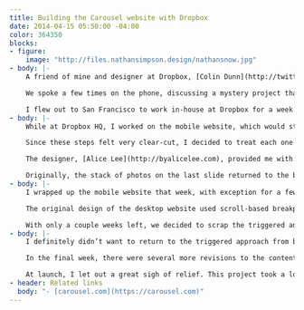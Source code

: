 ```yaml
---
title: Building the Carousel website with Dropbox
date: 2014-04-15 05:50:00 -04:00
color: 364350
blocks:
- figure:
    image: "http://files.nathansimpson.design/nathansnow.jpg"
- body: |-
    A friend of mine and designer at Dropbox, [Colin Dunn](http://twitter.com/colin_dunn), reached out to me in January. He asked if I would mind him referring me to one of their project managers, [Preston Hershorn](http://twitter.com/prestontweets), for an upcoming gig. Of course, I didn’t mind.

    We spoke a few times on the phone, discussing a mystery project that needed a marketing website. I was fresh off of building the [Pencil website](/writings/building-the-pencil-page) for [FiftyThree](http://fiftythree.com), and interested in building more of these single-page websites with a touch of something special. These websites allowed me to return to my roots of experimenting with code while also serving an actual purpose.

    I flew out to San Francisco to work in-house at Dropbox for a week. On the first day, I sat in on a team meeting to review the state of this mystery project, named “Carousel”. A few team members provided an overview of the branding, along with its history. They demo’d the app itself, their original idea for the website, and storyboards for the upcoming video. It was impressive to see such a large-scale project represented by such a determined team. There was no question they all believed in Carousel.
- body: |-
    While at Dropbox HQ, I worked on the mobile website, which would step the viewer through several views. A stack of photos would fall, arranging each photo on the device, to fill in the app’s content. Several transitions would play out, demonstrating the app’s main draw—sharing photos. The photos would then return to a stack and prompt the viewer to download the app.

    Since these steps felt very clear-cut, I decided to treat each one as a “slide”. Instead of using a traditional scroll, and adding yet another moving part to the already active page, I locked it in place. I then listened for touch events and advanced to the next step with any vertical movement longer than a thumb’s radius.

    The designer, [Alice Lee](http://byalicelee.com), provided me with flats and we discussed possible transitions. I first used Chrome’s device emulator to test the website, but then moved to using an actual device. This helped in discovering a few key areas of improvement where we could tie the transitions closer to the gestures of the viewer. Since we were swiping up to advance, I wanted the content to feel like it was being pushed with the viewer’s thumb or finger—the logo would scale down in the direction of the swipe and the stack of photos would be pulled up from the bottom.

    Originally, the stack of photos on the last slide returned to the bottom of the stage, but this felt unnatural, as if the photos were swimming against the current of the swipe. I reversed the positioning of the stack, placing them at the top of the stage, with the content below. Again, following the direction of the swipe, this adjustment really pulled the ending together. The last slide now appears to be the continuation of first slide.
- body: |-
    I wrapped up the mobile website that week, with exception for a few content tweaks throughout the rest of the project. After returning home to Brooklyn, I started on the desktop version. Dropbox wanted a completely different experience from mobile, but they also made it clear they didn’t want a separate “m.carousel.com” subdomain. Considering the mobile version used CSS for all of the transitions, I knew I would need to start from scratch with the desktop’s stylesheet. I ended up using the same HTML as the mobile version, but swapping out the stylesheets based on media queries on the stylesheet tags.

    The original design of the desktop website used scroll-based breakpoints to trigger each transition. The text would follow one-to-one with the scroll and the device would remain fixed. This worked, but with the constant movement of the text, the viewer would be forced to switch focus between the two sides of the page. I switched the text to a fixed position and animated it in parallel with the device. This felt better, but there was a lot of waiting between transitions—and the wait would grow longer with the height of the window.

    With only a couple weeks left, we decided to scrap the triggered animations and start over. Instead of relying on harsh breakpoints, we would track the animation with the scroll. To soften the feel, I took a page out of my Flash days and added friction to the scroll. This allowed the animations to ease into place without feeling so jarring. A few people at Dropbox looked at the website and felt the animations needed to snap into place better. At that time, they were a bit loose—you could easily scrub through the entire animation with a couple swipes on the trackpad.
- body: |-
    I definitely didn’t want to return to the triggered approach from before, so I improvised. Since I was already using friction for a softer feel, I could simply increase the friction based on the scroll’s proximity to each lockpoint. In the code, I call these “speed bumps” and that’s exactly what they are. And, to make these speed bumps less apparent, I ease the friction based on the actual distance. This was enough to achieve the slick movement of the transitions while snapping each slide into place.

    In the final week, there were several more revisions to the content. Initially, the desktop version had twice as many transitions, with each one split into separate parts. The second slide would swipe the screen up to portray a greater collection of photos. The third slide would transition into the conversation view with a fourth slide for easing the second message in from the bottom. We simplified these transitions by combining them, one by one, until we were left with three essential slides.

    At launch, I let out a great sigh of relief. This project took a lot out of me because it consisted of countless technical challenges and several changes in direction late in the game. I’m happy with the end result, though. If we settled at any point instead of pushing through the difficult decisions, I think we would have been left with regret. Looking back, I’m incredibly grateful and fortunate that such a small gesture on Colin’s part, of putting my name in the hat, led to this collaboration.
- header: Related links
  body: "- [carousel.com](https://carousel.com)"
---
```

